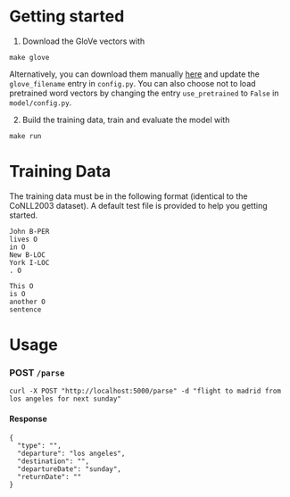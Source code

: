 # Getting started

1. Download the GloVe vectors with

```
make glove
```

Alternatively, you can download them manually [here](https://nlp.stanford.edu/projects/glove/) and update the `glove_filename` entry in `config.py`. You can also choose not to load pretrained word vectors by changing the entry `use_pretrained` to `False` in `model/config.py`.

2. Build the training data, train and evaluate the model with
```
make run
```

# Training Data

The training data must be in the following format (identical to the CoNLL2003 dataset).
A default test file is provided to help you getting started.

```
John B-PER
lives O
in O
New B-LOC
York I-LOC
. O

This O
is O
another O
sentence
```

# Usage

### POST `/parse`

```
curl -X POST "http://localhost:5000/parse" -d "flight to madrid from los angeles for next sunday"
```
#### Response
```
{
  "type": "",
  "departure": "los angeles",
  "destination": "",
  "departureDate": "sunday",
  "returnDate": ""
}
```
